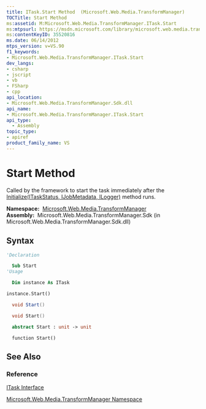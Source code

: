 ```yaml
---
title: ITask.Start Method  (Microsoft.Web.Media.TransformManager)
TOCTitle: Start Method
ms:assetid: M:Microsoft.Web.Media.TransformManager.ITask.Start
ms:mtpsurl: https://msdn.microsoft.com/library/microsoft.web.media.transformmanager.itask.start(v=VS.90)
ms:contentKeyID: 35520816
ms.date: 06/14/2012
mtps_version: v=VS.90
f1_keywords:
- Microsoft.Web.Media.TransformManager.ITask.Start
dev_langs:
- csharp
- jscript
- vb
- FSharp
- cpp
api_location:
- Microsoft.Web.Media.TransformManager.Sdk.dll
api_name:
- Microsoft.Web.Media.TransformManager.ITask.Start
api_type:
  - Assembly
topic_type:
- apiref
product_family_name: VS
---
```


# Start Method

Called by the framework to start the task immediately after the [Initialize(ITaskStatus, IJobMetadata, ILogger)](itask-initialize-method-microsoft-web-media-transformmanager.md) method runs.

**Namespace:**  [Microsoft.Web.Media.TransformManager](microsoft-web-media-transformmanager-namespace.md)  
**Assembly:**  Microsoft.Web.Media.TransformManager.Sdk (in Microsoft.Web.Media.TransformManager.Sdk.dll)

## Syntax

```vb
'Declaration

  Sub Start
'Usage

  Dim instance As ITask

instance.Start()
```

```csharp
  void Start()
```

```cpp
  void Start()
```

``` fsharp
  abstract Start : unit -> unit 
```

```jscript
  function Start()
```

## See Also

### Reference

[ITask Interface](itask-interface-microsoft-web-media-transformmanager.md)

[Microsoft.Web.Media.TransformManager Namespace](microsoft-web-media-transformmanager-namespace.md)
